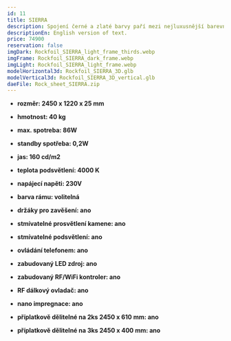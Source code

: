 ```yaml
---
id: 11
title: SIERRA
description: Spojení černé a zlaté barvy paří mezi nejluxusnější barevné kombinace. Svítící kamenná deska SIERRA, vám tyto barvy rozzáří ve Vašem interiéru.
descriptionEn: English version of text.
price: 74900
reservation: false
imgDark: Rockfoil_SIERRA_light_frame_thirds.webp
imgFrame: Rockfoil_SIERRA_dark_frame.webp
imgLight: Rockfoil_SIERRA_light_frame.webp
modelHorizontal3d: Rockfoil_SIERRA_3D.glb
modelVertical3d: Rockfoil_SIERRA_3D_vertical.glb
daeFile: Rock_sheet_SIERRA.zip
---
```

- **rozměr: 2450 x 1220 x 25 mm**
- **hmotnost: 40 kg**
- **max. spotreba: 86W**
- **standby spotřeba: 0,2W**
- **jas: 160 cd/m2**
- **teplota podsvětlení: 4000 K**
- **napájecí napěti: 230V**
- **barva rámu: volitelná**

- **držáky pro zavěšení: ano**
- **stmívatelné prosvětlení kamene: ano**
- **stmívatelné podsvětlení: ano**
- **ovládání telefonem: ano**
- **zabudovaný LED zdroj: ano**
- **zabudovaný RF/WiFi kontroler: ano**
- **RF dálkový ovladač: ano**
- **nano impregnace: ano**
- **příplatkově dělitelné na 2ks 2450 x 610 mm: ano**
- **příplatkově dělitelné na 3ks 2450 x 400 mm: ano**